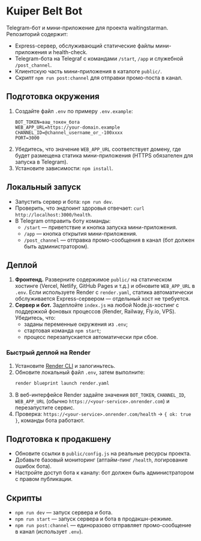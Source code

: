 # Kuiper Belt Bot

Telegram-бот и мини-приложение для проекта waitingstarman. Репозиторий содержит:
- Express-сервер, обслуживающий статические файлы мини-приложения и health-check.
- Telegram-бота на Telegraf с командами `/start`, `/app` и служебной `/post_channel`.
- Клиентскую часть мини-приложения в каталоге `public/`.
- Скрипт `npm run post:channel` для отправки промо-поста в канал.

## Подготовка окружения

1. Создайте файл `.env` по примеру `.env.example`:
   ```
   BOT_TOKEN=ваш_токен_бота
   WEB_APP_URL=https://your-domain.example
   CHANNEL_ID=@channel_username_or_-100xxxx
   PORT=3000
   ```
2. Убедитесь, что значение `WEB_APP_URL` соответствует домену, где будет размещена статика мини-приложения (HTTPS обязателен для запуска в Telegram).
3. Установите зависимости: `npm install`.

## Локальный запуск

- Запустить сервер и бота: `npm run dev`.
- Проверить, что эндпоинт здоровья отвечает: `curl http://localhost:3000/health`.
- В Telegram отправить боту команды:
  - `/start` — приветствие и кнопка запуска мини-приложения.
  - `/app` — кнопка открытия мини-приложения.
  - `/post_channel` — отправка промо-сообщения в канал (бот должен быть администратором).

## Деплой

1. **Фронтенд.** Разверните содержимое `public/` на статическом хостинге (Vercel, Netlify, GitHub Pages и т.д.) и обновите `WEB_APP_URL` в `.env`. Если используете Render с `render.yaml`, статика автоматически обслуживается Express-сервером — отдельный хост не требуется.
2. **Сервер и бот.** Задеплойте `index.js` на любой Node.js-хостинг с поддержкой фоновых процессов (Render, Railway, Fly.io, VPS). Убедитесь, что:
   - заданы переменные окружения из `.env`;
   - стартовая команда `npm start`;
   - процесс перезапускается автоматически при сбое.

### Быстрый деплой на Render

1. Установите [Render CLI](https://render.com/docs/blueprint-spec#command-line-tool) и залогиньтесь.
2. Обновите локальный файл `.env`, затем выполните:
   ```sh
   render blueprint launch render.yaml
   ```
3. В веб-интерфейсе Render задайте значения `BOT_TOKEN`, `CHANNEL_ID`, `WEB_APP_URL` (обычно `https://<your-service>.onrender.com`) и перезапустите сервис.
4. Проверка: `https://<your-service>.onrender.com/health` → `{ ok: true }`, команды бота работают.

## Подготовка к продакшену

- Обновите ссылки в `public/config.js` на реальные ресурсы проекта.
- Добавьте базовый мониторинг (аптайм-пинг `/health`, логирование ошибок бота).
- Настройте доступ бота к каналу: бот должен быть администратором с правом публикации.

## Скрипты

- `npm run dev` — запуск сервера и бота.
- `npm run start` — запуск сервера и бота в продакшн-режиме.
- `npm run post:channel` — единоразово отправляет промо-сообщение в канал (использует `.env`).

